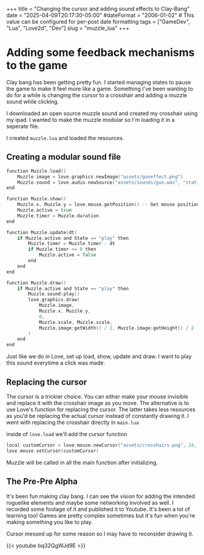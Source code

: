 +++
title = "Changing the cursor and adding sound effects to Clay-Bang"
date = "2025-04-09T20:17:30-05:00"
#dateFormat = "2006-01-02" # This value can be configured for per-post date formatting
tags = ["GameDev", "Lua", "Love2d", "Dev"]
slug = "muzzle_lua"
+++

# Adding some feedback mechanisms to the game

Clay bang has been getting pretty fun. I started managing states to pause the game to make it feel more like a game. Something I've been wanting to do for a while is changing the cursor to a crosshair and adding a muzzle sound while clicking. 

I downloaded an open source muzzle sound and created my crosshair using my ipad. I wanted to make the muzzle modular so I'm loading it in a seperate file. 

I created `muzzle.lua` and loaded the resources. 

## Creating a modular sound file

```go
function Muzzle.load()
    Muzzle.image = love.graphics.newImage("assets/guneffect.png")
    Muzzle.sound = love.audio.newSource("assets/sounds/gun.wav", "static")
end

function Muzzle.show()
    Muzzle.x, Muzzle.y = love.mouse.getPosition() -- Get mouse position
    Muzzle.active = true
    Muzzle.timer = Muzzle.duration
end

function Muzzle.update(dt)
    if Muzzle.active and State == "play" then
        Muzzle.timer = Muzzle.timer - dt
        if Muzzle.timer <= 0 then
            Muzzle.active = false
        end
    end
end

function Muzzle.draw()
    if Muzzle.active and State == "play" then
        Muzzle.sound:play()
        love.graphics.draw(
            Muzzle.image,
            Muzzle.x, Muzzle.y,
            0,
            Muzzle.scale, Muzzle.scale,
            Muzzle.image:getWidth() / 2, Muzzle.image:getHeight() / 2
        )
    end
end
```

Just like we do in Love, set up load, show, update and draw. I want to play this sound everytime a click was made. 

## Replacing the cursor

The cursor is a trickier choice. You can either make your mouse invisible and replace it with the crosshair image as you move. The alternative is to use Love's function for replacing the cursor. The latter takes less resources as you'd be replacing the actual cursor instead of constantly drawing it. I went with replacing the crosshair directly in `main.lua`

inside of `love.load` we'll add the cursor function

```go
local customCursor = love.mouse.newCursor("assets/crosshairs.png", 24, 24)
love.mouse.setCursor(customCursor)
```

Muzzle will be called in all the main function after initializing. 


## The Pre-Pre Alpha

It's been fun making clay bang. I can see the vision for adding the intended roguelike elements and maybe some networking involved as well. I recorded some footage of it and published it to Youtube. It's been a lot of learning too! Games are pretty complex sometimes but it's fun when you're making something you like to play. 

Cursor messed up for some reason so I may have to reconsider drawing it.

{{< youtube bq32QgWJd9E >}}

